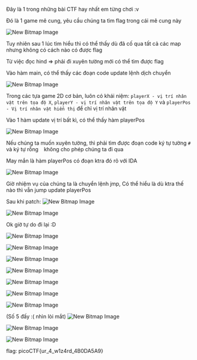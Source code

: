 Đây là 1 trong những bài CTF hay nhất em từng chơi :v 

Đó là 1 game mê cung, yêu cầu chúng ta tìm flag trong cái mê cung này

![New Bitmap Image](https://user-images.githubusercontent.com/101321172/159042050-70bb72c5-9715-451c-b144-917d6b2192df.jpg)

Tuy nhiên sau 1 lúc tìm hiểu thì có thể thấy dù đã cố qua tất cả các map nhưng không có cách nào có được flag

Từ việc đọc hind => phải đi xuyên tường mới có thể tìm được flag

Vào hàm main, có thể thấy các đoạn code update lệnh dịch chuyển

![New Bitmap Image](https://user-images.githubusercontent.com/101321172/159042670-61a52c63-1dd5-48e2-b6e4-7ff613afa069.jpg)

Trong các tựa game 2D cơ bản, luôn có khái niệm: ```playerX - vị trí nhân vật trên tọa độ X```, ```playerY - vị trí nhân vật trên tọa độ Y``` và ```playerPos - Vị trí nhân vật hiển thị```  để chỉ vị trí nhân vật

Vào 1 hàm update vị trí bất kì, có thể thấy hàm playerPos

![New Bitmap Image](https://user-images.githubusercontent.com/101321172/159043029-33e6c85e-ccd0-487d-b8fc-8ef82f1e687b.jpg)

Nếu chúng ta muốn xuyên tường, thì phải tìm được đoạn code ký tự tường ```#``` và ký tự rỗng ``` ``` không cho phép chúng ta đi qua

May mắn là hàm playerPos có đoạn ktra đó rõ với IDA

![New Bitmap Image](https://user-images.githubusercontent.com/101321172/159043725-8acf3470-a068-454b-82dc-22f39d48d12f.jpg)

Giờ nhiệm vụ của chúng ta là chuyển lệnh jmp, Có thể hiểu là dù ktra thế nào thì vẫn jump update playerPos

Sau khi patch:
![New Bitmap Image](https://user-images.githubusercontent.com/101321172/159044113-d5482479-9672-401d-8dc0-464b8c83a206.jpg)

![New Bitmap Image](https://user-images.githubusercontent.com/101321172/159044237-4b6f1caf-6f0c-4137-9494-bc3bece7c88c.jpg)

Ok giờ tự do đi lại :D

![New Bitmap Image](https://user-images.githubusercontent.com/101321172/159044319-f4c4433d-3fbe-4216-b03f-c690ecb94734.jpg)

![New Bitmap Image](https://user-images.githubusercontent.com/101321172/159044420-fe7c0eb8-c633-481c-809c-013431ca1e83.jpg)

![New Bitmap Image](https://user-images.githubusercontent.com/101321172/159044506-a0a297cf-466c-4ad7-9fcb-1640b1710241.jpg)

![New Bitmap Image](https://user-images.githubusercontent.com/101321172/159044591-df7a65af-d4cc-4643-ad40-7b2cdc161026.jpg)

![New Bitmap Image](https://user-images.githubusercontent.com/101321172/159044712-b284c028-33f7-4607-a954-9400ee019f83.jpg)

![New Bitmap Image](https://user-images.githubusercontent.com/101321172/159044791-6681b5b6-04cf-4130-8a90-c4d9c5811c82.jpg)

![New Bitmap Image](https://user-images.githubusercontent.com/101321172/159044862-f1629869-8321-4754-86f3-22afc9aca90f.jpg)


(Số 5 đấy :( nhìn lòi mắt)
![New Bitmap Image](https://user-images.githubusercontent.com/101321172/159044955-8accab68-2666-400e-9da3-1916285546db.jpg)

![New Bitmap Image](https://user-images.githubusercontent.com/101321172/159045091-22f52339-6e14-456a-b595-f8aaa1245aec.jpg)

![New Bitmap Image](https://user-images.githubusercontent.com/101321172/159045214-354802a1-3099-438e-a25b-f888558d6a1c.jpg)


flag: picoCTF{ur_4_w1z4rd_4B0DA5A9}
